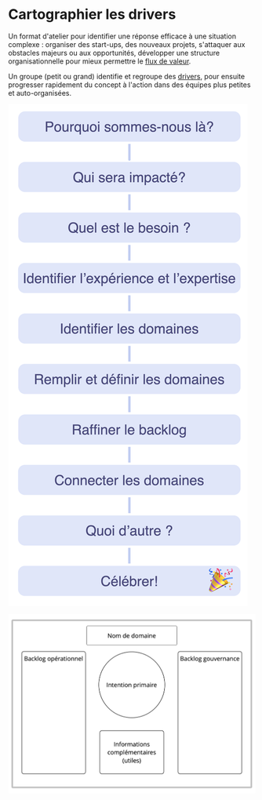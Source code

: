 # Cartographier les drivers

Un format d'atelier pour identifier une réponse efficace à une situation complexe : organiser des start-ups, des nouveaux projets, s'attaquer aux obstacles majeurs ou aux opportunités, développer une structure organisationnelle pour mieux permettre le [flux de valeur](glossary:flow-of-value).

Un groupe (petit ou grand) identifie et regroupe des [drivers](glossary:driver), pour ensuite progresser rapidement du concept à l'action dans des équipes plus petites et auto-organisées.

![Cartographier les drivers : processus](img/process/driver-mapping.png)

![Cartographier les drivers: un modèle pour les domaines](img/templates/domain-template.png)